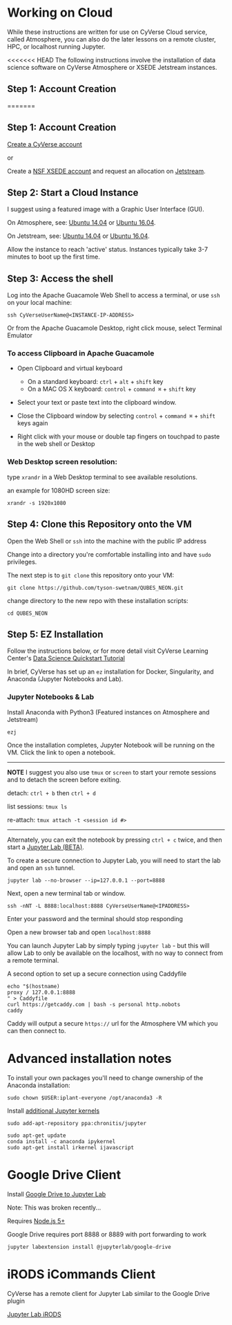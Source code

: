 # Working on Cloud

While these instructions are written for use on CyVerse Cloud service, called Atmosphere, you can also do the later lessons on a remote cluster, HPC, or localhost running Jupyter.

<<<<<<< HEAD
The following instructions involve the installation of data science software on CyVerse Atmosphere or XSEDE Jetstream instances.

## Step 1: Account Creation

=======
## Step 1: Account Creation

[Create a CyVerse account](https://learning.cyverse.org/projects/cyverse-account-creation-quickstart/en/latest/) 

or

Create a [NSF XSEDE account](https://portal.xsede.org/#/guest) and request an allocation on [Jetstream](https://iujetstream.atlassian.net/wiki/spaces/JWT/pages/29720582/Quick+Start+Guide).

## Step 2: Start a Cloud Instance

I suggest using a featured image with a Graphic User Interface (GUI). 

On Atmosphere, see: [Ubuntu 14.04](https://atmo.cyverse.org/application/images/1135) or [Ubuntu 16.04](https://atmo.cyverse.org/application/images/1453).

On Jetstream, see: [Ubuntu 14.04](https://use.jetstream-cloud.org/application/images/54) or [Ubuntu 16.04](https://use.jetstream-cloud.org/application/images/107).

Allow the instance to reach 'active' status. Instances  typically take 3-7 minutes to boot up the first time.

## Step 3: Access the shell

Log into the Apache Guacamole Web Shell to access a terminal, or use `ssh` on your local machine:

```
ssh CyVerseUserName@<INSTANCE-IP-ADDRESS>
```

Or from the Apache Guacamole Desktop, right click mouse, select Terminal Emulator

### To access Clipboard in Apache Guacamole

- Open Clipboard and virtual keyboard
  - On a standard keyboard: `ctrl` + `alt` + `shift` key
  - On a MAC OS X keyboard: `control` + `command ⌘` + `shift` key

- Select your text or paste text into the clipboard window.

- Close the Clipboard window by selecting `control` + `command ⌘` + `shift` keys again

- Right click with your mouse or double tap fingers on touchpad to paste in the web shell or Desktop

### Web Desktop screen resolution:

type `xrandr` in a Web Desktop terminal to see available resolutions.

an example for 1080HD screen size:

```
xrandr -s 1920x1080
```

## Step 4: Clone this Repository onto the VM

Open the Web Shell or `ssh` into the machine with the public IP address

Change into a directory you're comfortable installing into and have `sudo` privileges.

The next step is to `git clone` this repository onto your VM:

```
git clone https://github.com/tyson-swetnam/QUBES_NEON.git
```

change directory to the new repo with these installation scripts:

```
cd QUBES_NEON
```

## Step 5: EZ Installation

Follow the instructions below, or for more detail visit CyVerse Learning Center's [Data Science Quickstart Tutorial](https://cyverse-ez-quickstart.readthedocs-hosted.com/en/latest/) 

In brief, CyVerse has set up an `ez` installation for Docker, Singularity, and Anaconda (Jupyter Notebooks and Lab).

### Jupyter Notebooks & Lab

Install Anaconda with Python3 (Featured instances on Atmosphere and Jetstream)

```
ezj
```

Once the installation completes, Jupyter Notebook will be running on the VM. Click the link to open a notebook.

---
**NOTE**
I suggest you also use `tmux` or `screen` to start your remote sessions and to detach the screen before exiting.

detach: `ctrl + b` then `ctrl + d`

list sessions: `tmux ls`

re-attach: `tmux attach -t <session id #>`

---

Alternately, you can exit the notebook by pressing `ctrl + c` twice, and then start a [Jupyter Lab (BETA)](https://github.com/jupyterlab/jupyterlab).

To create a secure connection to Jupyter Lab, you will need to start the lab and open an `ssh` tunnel.

```
jupyter lab --no-browser --ip=127.0.0.1 --port=8888
```

Next, open a new terminal tab or window. 

```
ssh -nNT -L 8888:localhost:8888 CyVerseUserName@<IPADDRESS>
```

Enter your password and the terminal should stop responding

Open a new browser tab and open `localhost:8888`

You can launch Jupyter Lab by simply typing `jupyter lab` - but this will allow Lab to only be available on the localhost, with no way to connect from a remote terminal.

A second option to set up a secure connection using Caddyfile

```
echo "$(hostname)
proxy / 127.0.0.1:8888
" > Caddyfile
curl https://getcaddy.com | bash -s personal http.nobots
caddy
```

Caddy will output a secure `https://` url for the Atmosphere VM which you can then connect to.

Advanced installation notes
===========================

To install your own packages you'll need to change ownership of the Anaconda installation:

```
sudo chown $USER:iplant-everyone /opt/anaconda3 -R
```

Install [additional Jupyter kernels](https://github.com/jupyter/jupyter/wiki/Jupyter-kernels)

```
sudo add-apt-repository ppa:chronitis/jupyter
```

```
sudo apt-get update
conda install -c anaconda ipykernel
sudo apt-get install irkernel ijavascript
```

Google Drive Client
===================

Install [Google Drive to Jupyter Lab](https://github.com/jupyterlab/jupyterlab-google-drive)

Note: This was broken recently...

Requires [Node.js 5+](https://www.digitalocean.com/community/tutorials/how-to-install-node-js-on-ubuntu-16-04)

Google Drive requires port 8888 or 8889 with port forwarding to work

```
jupyter labextension install @jupyterlab/google-drive
```

iRODS iCommands Client
======================

CyVerse has a remote client for Jupyter Lab similar to the Google Drive plugin

[Jupyter Lab iRODS](https://www.npmjs.com/package/@towicode/jupyterlab_irods)